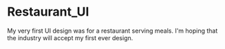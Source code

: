 # Restaurant_UI
My very first UI design was for a restaurant serving meals. I'm hoping that the industry will accept my first ever design.
